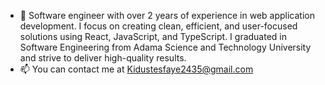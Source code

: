 - 👋 Software engineer with over 2 years of experience in web application development. I focus on creating clean, efficient, and user-focused solutions using React, JavaScript, and TypeScript. I graduated in Software Engineering from Adama Science and Technology University and strive to deliver high-quality results.
- 📫 You can contact me at  Kidustesfaye2435@gmail.com



